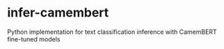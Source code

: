 # infer-camembert
Python implementation for text classification inference with CamemBERT fine-tuned models
